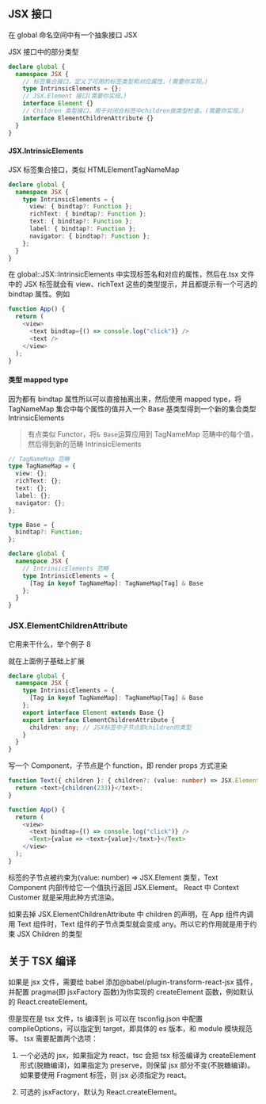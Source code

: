 ## JSX 接口

在 global 命名空间中有一个抽象接口 JSX

JSX 接口中的部分类型

```typescript
declare global {
  namespace JSX {
    // 标签集合接口，定义了可用的标签类型和对应属性。(需要你实现。)
    type IntrinsicElements = {};
    // JSX.Element 接口(需要你实现。)
    interface Element {}
    // Children 类型接口，用于对闭合标签中children做类型检查。(需要你实现。)
    interface ElementChildrenAttribute {}
  }
}
```

#### JSX.IntrinsicElements

JSX 标签集合接口，类似 HTMLElementTagNameMap

```typescript
declare global {
  namespace JSX {
    type IntrinsicElements = {
      view: { bindtap?: Function };
      richText: { bindtap?: Function };
      text: { bindtap?: Function };
      label: { bindtap?: Function };
      navigator: { bindtap?: Function };
    };
  }
}
```

在 global::JSX::IntrinsicElements 中实现标签名和对应的属性，然后在.tsx 文件中的 JSX 标签就会有 view、richText 这些的类型提示，并且都提示有一个可选的 bindtap 属性。例如

```typescript
function App() {
  return (
    <view>
      <text bindtap={() => console.log("click")} />
      <text />
    </view>
  );
}
```

#### 类型 mapped type

因为都有 bindtap 属性所以可以直接抽离出来，然后使用 mapped type，将 TagNameMap 集合中每个属性的值并入一个 Base 基类型得到一个新的集合类型 IntrinsicElements

> 有点类似 Functor，将`& Base`运算应用到 TagNameMap 范畴中的每个值，然后得到新的范畴 IntrinsicElements

```typescript
// TagNameMap 范畴
type TagNameMap = {
  view: {};
  richText: {};
  text: {};
  label: {};
  navigator: {};
};

type Base = {
  bindtap?: Function;
};

declare global {
  namespace JSX {
    // IntrinsicElements 范畴
    type IntrinsicElements = {
      [Tag in keyof TagNameMap]: TagNameMap[Tag] & Base
    };
  }
}
```

### JSX.ElementChildrenAttribute

它用来干什么，举个例子 8

就在上面例子基础上扩展

```typescript
declare global {
  namespace JSX {
    type IntrinsicElements = {
      [Tag in keyof TagNameMap]: TagNameMap[Tag] & Base
    };
    export interface Element extends Base {}
    export interface ElementChildrenAttribute {
      children: any; // JSX标签中子节点即children的类型
    }
  }
}
```

写一个 Component，子节点是个 function，即 render props 方式渲染

```typescript
function Text({ children }: { children?: (value: number) => JSX.Element }) {
  return <text>{children(233)}</text>;
}

function App() {
  return (
    <view>
      <text bindtap={() => console.log("click")} />
      <Text>{value => <text>{value}</text>}</Text>
    </view>
  );
}
```

<Text/>标签的子节点被约束为(value: number) => JSX.Element 类型，Text Component 内部传给它一个值执行返回 JSX.Element。
React 中 Context Customer 就是采用此种方式渲染。

如果去掉 JSX.ElementChildrenAttribute 中 children 的声明，在 App 组件内调用 Text 组件时，Text 组件的子节点类型就会变成 any。所以它的作用就是用于约束 JSX Children 的类型

## 关于 TSX 编译

如果是 jsx 文件，需要给 babel 添加@babel/plugin-transform-react-jsx 插件，并配置 pragma(即 jsxFactory 函数)为你实现的 createElement 函数，例如默认的 React.createElement。

但是现在是 tsx 文件，ts 编译到 js 可以在 tsconfig.json 中配置 compileOptions，可以指定到 target，即具体的 es 版本，和 module 模块规范等。
tsx 需要配置两个选项：

1. 一个必选的 jsx，如果指定为 react，tsc 会把 tsx 标签编译为 createElement 形式(脱糖编译)，如果指定为 preserve，则保留 jsx 部分不变(不脱糖编译)。如果要使用 Fragment 标签，则 jsx 必须指定为 react。

2. 可选的 jsxFactory，默认为 React.createElement。
